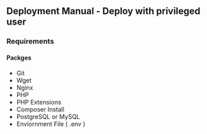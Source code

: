 

## Deployment Manual - Deploy with privileged user

### Requirements

#### Packges
  - Git
  - Wget
  - Nginx
  - PHP
  - PHP Extensions
  - Composer Install
  - PostgreSQL or MySQL 
  - Enviornment File ( .env )
  
